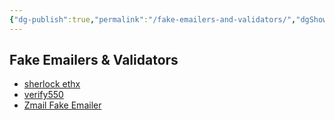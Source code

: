 ```yaml
---
{"dg-publish":true,"permalink":"/fake-emailers-and-validators/","dgShowBacklinks":true,"dgShowLocalGraph":true}
---
```



## Fake Emailers & Validators
- [sherlock ethx](https://sherlock.ethx.co/?ref=betalist)
- [verify550](https://app.verify550.com/)
- [Zmail Fake Emailer](http://zmail.sourceforge.net/)